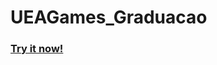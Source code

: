 # UEAGames_Graduacao

<h3><a href="http://gabriel014.github.io/UEAGames_Graduacao/" target="_blank">Try it now!</a></h3>

